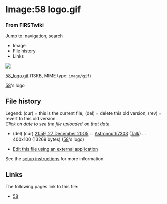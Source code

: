 

# Image:58 logo.gif

### From FIRSTwiki

Jump to: navigation, search

  * Image
  * File history
  * Links

![](/media/8/81/58_logo.gif)

[58_logo.gif](/media/8/81/58_logo.gif "58 logo.gif" ) (13KB, MIME type:
`image/gif`)

[58](/index.php/58 "58" )'s logo

## File history

Legend: (cur) = this is the current file, (del) = delete this old version,
(rev) = revert to this old version.  
_Click on date to see the file uploaded on that date_.

  * (del) (cur) [21:59, 27 December 2005](/media/8/81/58_logo.gif "/media/8/81/58 logo.gif" ) . . [Astronouth7303](/index.php/User:Astronouth7303 "User:Astronouth7303" ) ([Talk](/index.php/User_talk:Astronouth7303 "User talk:Astronouth7303" )) . . 400x100 (13269 bytes) ([58](/index.php/58 "58" )'s logo)
  

  * [Edit this file using an external application](/index.php?title=Image:58_logo.gif&action=edit&externaledit=true&mode=file "Image:58 logo.gif" )

See the [setup
instructions](http://meta.wikimedia.org/wiki/Help:External_editors
"http://meta.wikimedia.org/wiki/Help:External_editors" ) for more information.

## Links

The following pages link to this file:

  * [58](/index.php/58 "58" )

